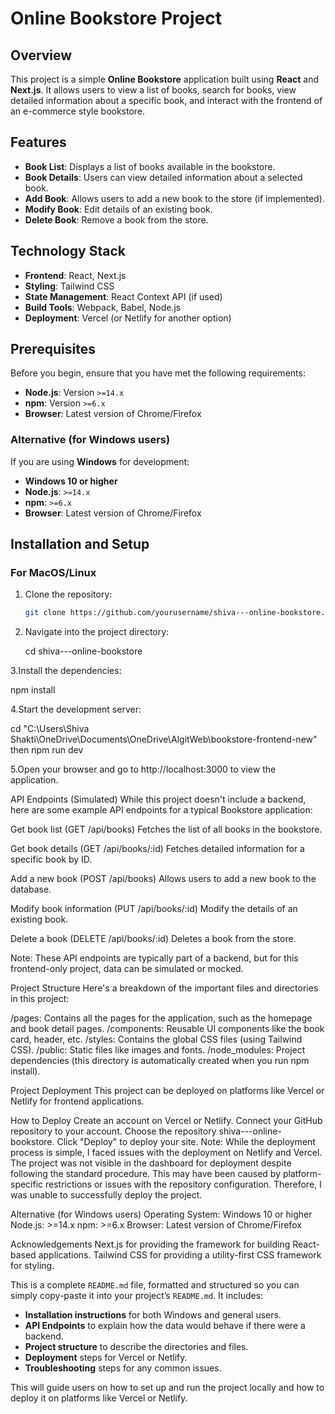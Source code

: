 # Online Bookstore Project

## Overview

This project is a simple **Online Bookstore** application built using **React** and **Next.js**. It allows users to view a list of books, search for books, view detailed information about a specific book, and interact with the frontend of an e-commerce style bookstore.

## Features

- **Book List**: Displays a list of books available in the bookstore.
- **Book Details**: Users can view detailed information about a selected book.
- **Add Book**: Allows users to add a new book to the store (if implemented).
- **Modify Book**: Edit details of an existing book.
- **Delete Book**: Remove a book from the store.

## Technology Stack

- **Frontend**: React, Next.js
- **Styling**: Tailwind CSS
- **State Management**: React Context API (if used)
- **Build Tools**: Webpack, Babel, Node.js
- **Deployment**: Vercel (or Netlify for another option)

## Prerequisites

Before you begin, ensure that you have met the following requirements:

- **Node.js**: Version `>=14.x`
- **npm**: Version `>=6.x`
- **Browser**: Latest version of Chrome/Firefox

### Alternative (for Windows users)
If you are using **Windows** for development:

- **Windows 10 or higher**
- **Node.js**: `>=14.x`  
- **npm**: `>=6.x`  
- **Browser**: Latest version of Chrome/Firefox

## Installation and Setup

### For MacOS/Linux

1. Clone the repository:
   ```bash
   git clone https://github.com/yourusername/shiva---online-bookstore.git

2. Navigate into the project directory:

   cd shiva---online-bookstore

3.Install the dependencies:

npm install

4.Start the development server:

cd "C:\Users\Shiva Shakti\OneDrive\Documents\OneDrive\AlgitWeb\bookstore-frontend-new"
then
npm run dev

5.Open your browser and go to http://localhost:3000 to view the application.


API Endpoints (Simulated)
While this project doesn't include a backend, here are some example API endpoints for a typical Bookstore application:

Get book list (GET /api/books)
Fetches the list of all books in the bookstore.

Get book details (GET /api/books/:id)
Fetches detailed information for a specific book by ID.

Add a new book (POST /api/books)
Allows users to add a new book to the database.

Modify book information (PUT /api/books/:id)
Modify the details of an existing book.

Delete a book (DELETE /api/books/:id)
Deletes a book from the store.

Note: These API endpoints are typically part of a backend, but for this frontend-only project, data can be simulated or mocked.

Project Structure
Here's a breakdown of the important files and directories in this project:

/pages: Contains all the pages for the application, such as the homepage and book detail pages.
/components: Reusable UI components like the book card, header, etc.
/styles: Contains the global CSS files (using Tailwind CSS).
/public: Static files like images and fonts.
/node_modules: Project dependencies (this directory is automatically created when you run npm install).

Project Deployment
This project can be deployed on platforms like Vercel or Netlify for frontend applications.

How to Deploy
Create an account on Vercel or Netlify.
Connect your GitHub repository to your account.
Choose the repository shiva---online-bookstore.
Click "Deploy" to deploy your site.
Note: While the deployment process is simple, I faced issues with the deployment on Netlify and Vercel. The project was not visible in the dashboard for deployment despite following the standard procedure. This may have been caused by platform-specific restrictions or issues with the repository configuration. Therefore, I was unable to successfully deploy the project.

Alternative (for Windows users)
Operating System: Windows 10 or higher
Node.js: >=14.x
npm: >=6.x
Browser: Latest version of Chrome/Firefox

Acknowledgements
Next.js for providing the framework for building React-based applications.
Tailwind CSS for providing a utility-first CSS framework for styling.


This is a complete `README.md` file, formatted and structured so you can simply copy-paste it into your project’s `README.md`. It includes:

- **Installation instructions** for both Windows and general users.
- **API Endpoints** to explain how the data would behave if there were a backend.
- **Project structure** to describe the directories and files.
- **Deployment** steps for Vercel or Netlify.
- **Troubleshooting** steps for any common issues.

This will guide users on how to set up and run the project locally and how to deploy it on platforms like Vercel or Netlify.

     
